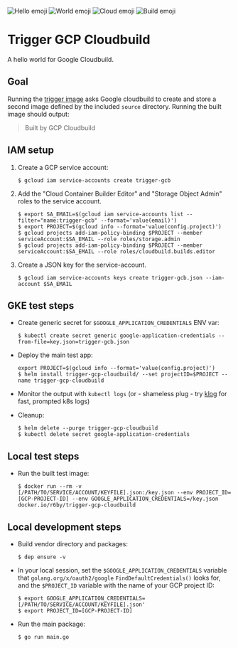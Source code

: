 ![Hello emoji](https://raw.githubusercontent.com/googlei18n/noto-emoji/master/png/128/emoji_u1f44b.png) ![World emoji](https://raw.githubusercontent.com/googlei18n/noto-emoji/master/png/128/emoji_u1f30d.png) ![Cloud emoji](https://raw.githubusercontent.com/googlei18n/noto-emoji/master/png/128/emoji_u2601.png) ![Build emoji](https://raw.githubusercontent.com/googlei18n/noto-emoji/master/png/128/emoji_u1f3d7.png)

# Trigger GCP Cloudbuild

A hello world for Google Cloudbuild.

## Goal

Running the [trigger image](https://hub.docker.com/r/r6by/trigger-gcp-cloudbuild/) asks Google cloudbuild to create and store a second image defined by the included `source` directory. Running the built image should output:
> Built by GCP Cloudbuild

## IAM setup

1. Create a GCP service account:

    ```console
    $ gcloud iam service-accounts create trigger-gcb
    ```

1. Add the "Cloud Container Builder Editor" and "Storage Object Admin" roles to the service account.

    ```console
    $ export SA_EMAIL=$(gcloud iam service-accounts list --filter="name:trigger-gcb" --format='value(email)')
    $ export PROJECT=$(gcloud info --format='value(config.project)')
    $ gcloud projects add-iam-policy-binding $PROJECT --member serviceAccount:$SA_EMAIL --role roles/storage.admin
    $ gcloud projects add-iam-policy-binding $PROJECT --member serviceAccount:$SA_EMAIL --role roles/cloudbuild.builds.editor
    ```

1. Create a JSON key for the service-account.

    ```console
    $ gcloud iam service-accounts keys create trigger-gcb.json --iam-account $SA_EMAIL
    ```

## GKE test steps

- Create generic secret for `$GOOGLE_APPLICATION_CREDENTIALS` ENV var:

    ```console
    $ kubectl create secret generic google-application-credentials --from-file=key.json=trigger-gcb.json
    ```
- Deploy the main test app:

    ```console
    export PROJECT=$(gcloud info --format='value(config.project)')
    $ helm install trigger-gcp-cloudbuild/ --set projectID=$PROJECT --name trigger-gcp-cloudbuild
    ```
- Monitor the output with `kubectl logs` (or - shameless plug - try [klog](https://github.com/farmotive/klog) for fast, prompted k8s logs)
- Cleanup:

    ```console
    $ helm delete --purge trigger-gcp-cloudbuild
    $ kubectl delete secret google-application-credentials
    ```

## Local test steps

- Run the built test image:

    ```console
    $ docker run --rm -v [/PATH/TO/SERVICE/ACCOUNT/KEYFILE].json:/key.json --env PROJECT_ID=[GCP-PROJECT-ID] --env GOOGLE_APPLICATION_CREDENTIALS=/key.json docker.io/r6by/trigger-gcp-cloudbuild
    ```

## Local development steps

- Build vendor directory and packages:

    ```console
    $ dep ensure -v
    ```
- In your local session, set the `$GOOGLE_APPLICATION_CREDENTIALS` variable that `golang.org/x/oauth2/google` `FindDefaultCredentials()` looks for, and the `$PROJECT_ID` variable with the name of your GCP project ID:

    ```console
    $ export GOOGLE_APPLICATION_CREDENTIALS=[/PATH/TO/SERVICE/ACCOUNT/KEYFILE].json'
    $ export PROJECT_ID=[GCP-PROJECT-ID]
    ```
- Run the main package:

    ```console
    $ go run main.go
    ```
